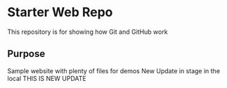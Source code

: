 # Starter Web Repo

This repository is for showing how Git and GitHub work

## Purpose

Sample website with plenty of files for demos
New Update in stage
in the local
THIS IS NEW UPDATE
